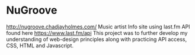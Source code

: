 # NuGroove
http://nugroove.chadjayholmes.com/
Music artist Info site using last.fm API found here https://www.last.fm/api
This project was to further develop my understanding of web-design principles along with practicing API access, CSS, HTML and Javascript.
